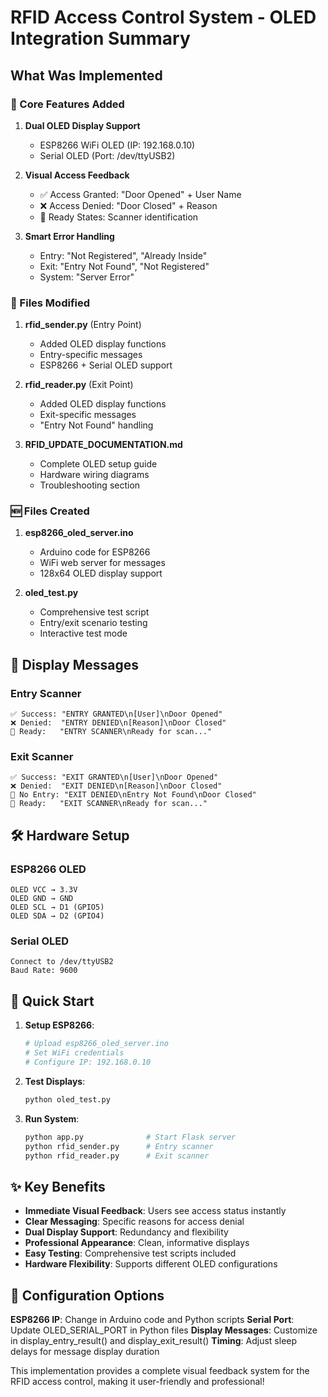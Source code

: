 # RFID Access Control System - OLED Integration Summary

## What Was Implemented

### 🎯 Core Features Added

1. **Dual OLED Display Support**
   - ESP8266 WiFi OLED (IP: 192.168.0.10)
   - Serial OLED (Port: /dev/ttyUSB2)

2. **Visual Access Feedback**
   - ✅ Access Granted: "Door Opened" + User Name
   - ❌ Access Denied: "Door Closed" + Reason
   - 📱 Ready States: Scanner identification

3. **Smart Error Handling**
   - Entry: "Not Registered", "Already Inside"
   - Exit: "Entry Not Found", "Not Registered"
   - System: "Server Error"

### 🔧 Files Modified

1. **rfid_sender.py** (Entry Point)
   - Added OLED display functions
   - Entry-specific messages
   - ESP8266 + Serial OLED support

2. **rfid_reader.py** (Exit Point)  
   - Added OLED display functions
   - Exit-specific messages
   - "Entry Not Found" handling

3. **RFID_UPDATE_DOCUMENTATION.md**
   - Complete OLED setup guide
   - Hardware wiring diagrams
   - Troubleshooting section

### 🆕 Files Created

1. **esp8266_oled_server.ino**
   - Arduino code for ESP8266
   - WiFi web server for messages
   - 128x64 OLED display support

2. **oled_test.py**
   - Comprehensive test script
   - Entry/exit scenario testing
   - Interactive test mode

## 📱 Display Messages

### Entry Scanner
```
✅ Success: "ENTRY GRANTED\n[User]\nDoor Opened"
❌ Denied:  "ENTRY DENIED\n[Reason]\nDoor Closed"
🔄 Ready:   "ENTRY SCANNER\nReady for scan..."
```

### Exit Scanner
```
✅ Success: "EXIT GRANTED\n[User]\nDoor Opened"  
❌ Denied:  "EXIT DENIED\n[Reason]\nDoor Closed"
🚫 No Entry: "EXIT DENIED\nEntry Not Found\nDoor Closed"
🔄 Ready:   "EXIT SCANNER\nReady for scan..."
```

## 🛠️ Hardware Setup

### ESP8266 OLED
```
OLED VCC → 3.3V
OLED GND → GND
OLED SCL → D1 (GPIO5)
OLED SDA → D2 (GPIO4)
```

### Serial OLED
```
Connect to /dev/ttyUSB2
Baud Rate: 9600
```

## 🚀 Quick Start

1. **Setup ESP8266**:
   ```bash
   # Upload esp8266_oled_server.ino
   # Set WiFi credentials
   # Configure IP: 192.168.0.10
   ```

2. **Test Displays**:
   ```bash
   python oled_test.py
   ```

3. **Run System**:
   ```bash
   python app.py              # Start Flask server
   python rfid_sender.py      # Entry scanner
   python rfid_reader.py      # Exit scanner
   ```

## ✨ Key Benefits

- **Immediate Visual Feedback**: Users see access status instantly
- **Clear Messaging**: Specific reasons for access denial
- **Dual Display Support**: Redundancy and flexibility
- **Professional Appearance**: Clean, informative displays
- **Easy Testing**: Comprehensive test scripts included
- **Hardware Flexibility**: Supports different OLED configurations

## 🔧 Configuration Options

**ESP8266 IP**: Change in Arduino code and Python scripts
**Serial Port**: Update OLED_SERIAL_PORT in Python files
**Display Messages**: Customize in display_entry_result() and display_exit_result()
**Timing**: Adjust sleep delays for message display duration

This implementation provides a complete visual feedback system for the RFID access control, making it user-friendly and professional!
